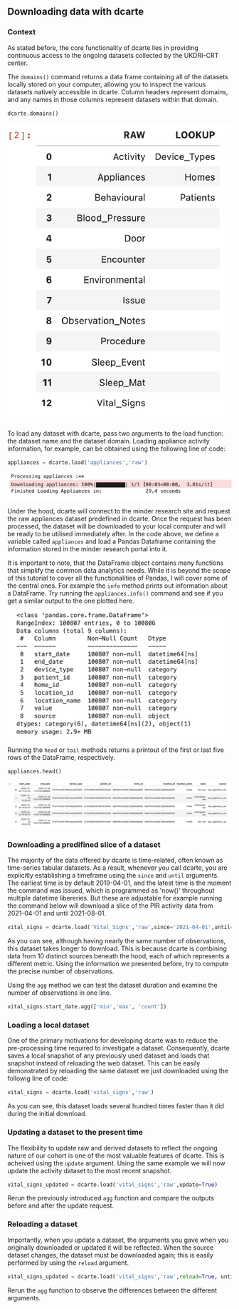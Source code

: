 <!-- # Ingesting UKDRI CRT Data with the DCARTE -->



## Downloading data with dcarte 

### Context

As stated before, the core functionality of dcarte lies in providing continuous access to the ongoing datasets collected by the UKDRI-CRT center.


The `domains()` command returns a data frame containing all of the datasets locally stored on your computer, allowing you to inspect the various datasets natively accessible in dcarte. Column headers represent domains, and any names in those columns represent datasets within that domain.

```python
dcarte.domains()
```

![](imgs/figure-01.png)



To load any dataset with dcarte, pass two arguments to the load function: the dataset name and the dataset domain.
Loading appliance activity information, for example, can be obtained using the following line of code:

```python
appliances = dcarte.load('appliances','raw')
```

![](imgs/figure-02.png)

Under the hood, dcarte will connect to the minder research site and request the raw appliances dataset predefined in dcarte. Once the request has been processed, the dataset will be downloaded to your local computer and will be ready to be utilised immediately after. In the code above, we define a variable called `appliances` and load a Pandas Dataframe containing the information stored in the minder research portal into it.

It is important to note, that the DataFrame object contains many functions that simplify the common data analytics needs. While it is beyond the scope of this tutorial to cover all the functionalities of Pandas, I will cover some of the central ones. For example the `info` method prints out information about a DataFrame. 
Try running the `appliances.info()` command and see if you get a similar output to the one plotted here.

![](imgs/figure-03.png)


Running the `head` or `tail` methods returns a printout of the first or last five rows of the DataFrame, respectively.

```python
appliances.head()
```

![](imgs/figure-04.png)


### Downloading a predifined slice of a dataset

The majority of the data offered by dcarte is time-related, often known as time-series tabular datasets. As a result, whenever you call dcarte, you are explicitly establishing a timeframe using the `since` and `until` arguments. The earliest time is by default 2019-04-01, and the latest time is the moment the command was issued, which is programmed as 'now()' throughout multiple datetime libereries. But these are adjustable for example running the command below will download a slice of the PIR activity data from 2021-04-01 and until 2021-08-01. 

```python
vital_signs = dcarte.load('Vital_Signs','raw',since='2021-04-01',until='2021-08-01',reload=True)
```

As you can see, although having nearly the same number of observations, this dataset takes longer to download. This is because dcarte is combining data from 10 distinct sources beneath the hood, each of which represents a different metric. Using the information we presented before, try to compute the precise number of observations.

Using the `agg` method we can test the dataset duration and examine the number of observations in one line.  

```python
vital_signs.start_date.agg(['min','max', 'count'])
```

### Loading a local dataset 

One of the primary motivations for developing dcarte was to reduce the pre-processing time required to investigate a dataset. Consequently, dcarte saves a local snapshot of any previously used dataset and loads that snapshot instead of reloading the web dataset. This can be easily demonstrated by reloading the same dataset we just downloaded using the followig line of code:

```python
vital_signs = dcarte.load('vital_signs','raw')
```

As you can see, this dataset loads several hundred times faster than it did during the initial download.

### Updating a dataset to the present time

The flexibility to update raw and derived datasets to reflect the ongoing nature of our cohort is one of the most valuable features of dcarte. This is acheived using the `update` argument. Using the same example we will now update the activity dataset to the most recent snapshot.

```python
vital_signs_updated = dcarte.load('vital_signs','raw',update=True)
```

Rerun the previously introduced `agg` function and compare the outputs before and after the update request.


### Reloading a dataset 

Importantly, when you update a dataset, the arguments you gave when you originally downloaded or updated it will be reflected.
When the source dataset changes, the dataset must be downloaded again; this is easily performed by using the `reload` argument.


```python
vital_signs_updated = dcarte.load('vital_signs','raw',reload=True, until='2021-09-01')
```

Rerun the `agg` function to observe the differences between the different arguments.
